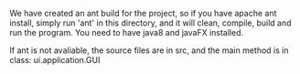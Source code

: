 We have created an ant build for the project, so if you have apache ant install, simply run 'ant' in this directory, and it will clean, compile, build and run the program.
You need to have java8 and javaFX installed.

If ant is not avaliable, the source files are in src, and the main method is in class:
ui.application.GUI
